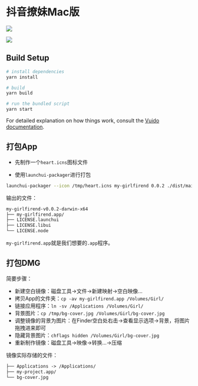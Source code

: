 # 抖音撩妹Mac版

![](https://media-1256569450.cos.ap-chengdu.myqcloud.com/blog/15297410838729.jpg)

![](https://media-1256569450.cos.ap-chengdu.myqcloud.com/blog/15297415494852.jpg)

## Build Setup

``` bash
# install dependencies
yarn install

# build
yarn build

# run the bundled script
yarn start
```

For detailed explanation on how things work, consult the [Vuido documentation](https://vuido.mimec.org/).

## 打包App

- 先制作一个`heart.icns`图标文件

- 使用`launchui-packager`进行打包

```sh
launchui-packager --icon /tmp/heart.icns my-girlfirend 0.0.2 ./dist/main.js
```

输出的文件：

```txt
my-girlfirend-v0.0.2-darwin-x64
├── my-girlfirend.app/
├── LICENSE.launchui
├── LICENSE.libui
└── LICENSE.node
```

`my-girlfirend.app`就是我们想要的`.app`程序。

## 打包DMG

简要步骤：
- 新建空白镜像：磁盘工具→文件→新建映射→空白映像...
- 拷贝App的文件夹：`cp -av my-girlfirend.app /Volumes/Girl/`
- 链接应用程序：`ln -sv /Applications /Volumes/Girl/`
- 背景图片：`cp /tmp/bg-cover.jpg /Volumes/Girl/bg-cover.jpg`
- 调整镜像的背景为图片：在Finder空白处右击→查看显示选项→背景，将图片拖拽进来即可
- 隐藏背景图片：`chflags hidden /Volumes/Girl/bg-cover.jpg`
- 重新制作镜像：磁盘工具→映像→转换...→压缩

镜像实际存储的文件：

```txt
├── Applications -> /Applications/
├── my-project.app/
└── bg-cover.jpg
```